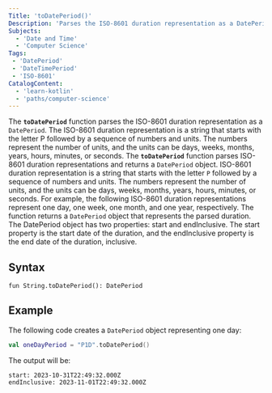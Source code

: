 ```yaml
---
Title: 'toDatePeriod()'
Description: 'Parses the ISO-8601 duration representation as a DatePeriod.'
Subjects:
  - 'Date and Time'
  - 'Computer Science'
Tags:
 - 'DatePeriod'
 - 'DateTimePeriod'
 - 'ISO-8601'
CatalogContent:
  - 'learn-kotlin'
  - 'paths/computer-science'
---
```

 
The **`toDatePeriod`** function parses the ISO-8601 duration representation as a `DatePeriod`. 
The ISO-8601 duration representation is a string that starts with the letter P followed by a sequence of numbers and units. 
The numbers represent the number of units, and the units can be days, weeks, months, years, hours, minutes, or seconds.
The **`toDatePeriod`** function parses ISO-8601 duration representations and returns a `DatePeriod` object. ISO-8601 duration representation is a string that starts with the letter `P` followed by a sequence of numbers and units. The numbers represent the number of units, and the units can be days, weeks, months, years, hours, minutes, or seconds. For example, the following ISO-8601 duration representations represent one day, one week, one month, and one year, respectively.
The function returns a `DatePeriod` object that represents the parsed duration. 
The DatePeriod object has two properties: start and endInclusive. The start property is the start date of the duration, and the endInclusive property is the end date of the duration, inclusive.

## Syntax

```pseudo
fun String.toDatePeriod(): DatePeriod
```

## Example

The following code creates a `DatePeriod` object representing one day:

```kotlin
val oneDayPeriod = "P1D".toDatePeriod()
```

The output will be:

```shell
start: 2023-10-31T22:49:32.000Z
endInclusive: 2023-11-01T22:49:32.000Z
```
